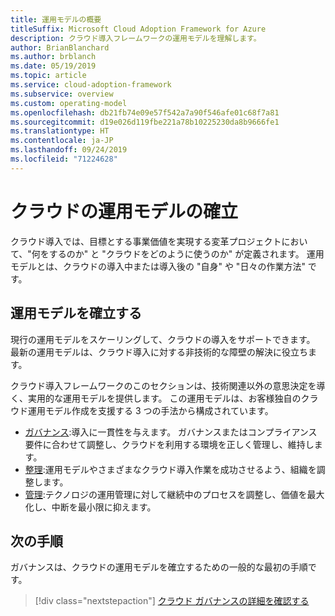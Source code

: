 ```yaml
---
title: 運用モデルの概要
titleSuffix: Microsoft Cloud Adoption Framework for Azure
description: クラウド導入フレームワークの運用モデルを理解します。
author: BrianBlanchard
ms.author: brblanch
ms.date: 05/19/2019
ms.topic: article
ms.service: cloud-adoption-framework
ms.subservice: overview
ms.custom: operating-model
ms.openlocfilehash: db21fb74e09e57f542a7a90f546afe01c68f7a81
ms.sourcegitcommit: d19e026d119fbe221a78b10225230da8b9666fe1
ms.translationtype: HT
ms.contentlocale: ja-JP
ms.lasthandoff: 09/24/2019
ms.locfileid: "71224628"
---
```

# <a name="establish-an-operating-model-for-the-cloud"></a>クラウドの運用モデルの確立

クラウド導入では、目標とする事業価値を実現する変革プロジェクトにおいて、"何をするのか" と "クラウドをどのように使うのか" が定義されます。 運用モデルとは、クラウドの導入中または導入後の "自身" や "日々の作業方法" です。

## <a name="establish-your-operating-model"></a>運用モデルを確立する

現行の運用モデルをスケーリングして、クラウドの導入をサポートできます。 最新の運用モデルは、クラウド導入に対する非技術的な障壁の解決に役立ちます。

クラウド導入フレームワークのこのセクションは、技術関連以外の意思決定を導く、実用的な運用モデルを提供します。 この運用モデルは、お客様独自のクラウド運用モデル作成を支援する 3 つの手法から構成されています。

- [ガバナンス](../govern/index.md):導入に一貫性を与えます。 ガバナンスまたはコンプライアンス要件に合わせて調整し、クラウドを利用する環境を正しく管理し、維持します。
- [整理](../organize/index.md):運用モデルやさまざまなクラウド導入作業を成功させるよう、組織を調整します。
- [管理](../manage/index.md):テクノロジの運用管理に対して継続中のプロセスを調整し、価値を最大化し、中断を最小限に抑えます。

## <a name="next-steps"></a>次の手順

ガバナンスは、クラウドの運用モデルを確立するための一般的な最初の手順です。

> [!div class="nextstepaction"]
> [クラウド ガバナンスの詳細を確認する](../govern/index.md)
